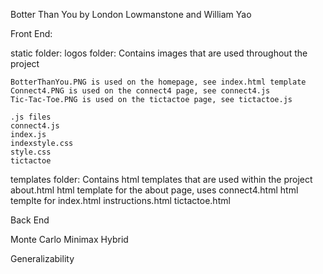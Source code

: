 Botter Than You by London Lowmanstone and William Yao

Front End:

static folder:
    logos folder:
    Contains images that are used throughout the project
    
    BotterThanYou.PNG is used on the homepage, see index.html template
    Connect4.PNG is used on the connect4 page, see connect4.js
    Tic-Tac-Toe.PNG is used on the tictactoe page, see tictactoe.js
    
    .js files
    connect4.js
    index.js
    indexstyle.css
    style.css
    tictactoe
    
templates folder:
    Contains html templates that are used within the project
    about.html
        html template for the about page, uses
    connect4.html
        html templte for 
    index.html
    instructions.html
    tictactoe.html
    



Back End

Monte Carlo
Minimax
Hybrid


Generalizability